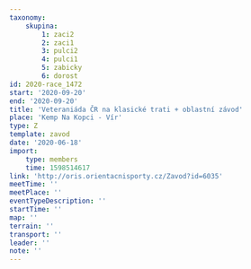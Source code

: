 ```yaml
---
taxonomy:
    skupina:
        1: zaci2
        2: zaci1
        3: pulci2
        4: pulci1
        5: zabicky
        6: dorost
id: 2020-race_1472
start: '2020-09-20'
end: '2020-09-20'
title: 'Veteraniáda ČR na klasické trati + oblastní závod'
place: 'Kemp Na Kopci - Vír'
type: Z
template: zavod
date: '2020-06-18'
import:
    type: members
    time: 1598514617
link: 'http://oris.orientacnisporty.cz/Zavod?id=6035'
meetTime: ''
meetPlace: ''
eventTypeDescription: ''
startTime: ''
map: ''
terrain: ''
transport: ''
leader: ''
note: ''
---
```


